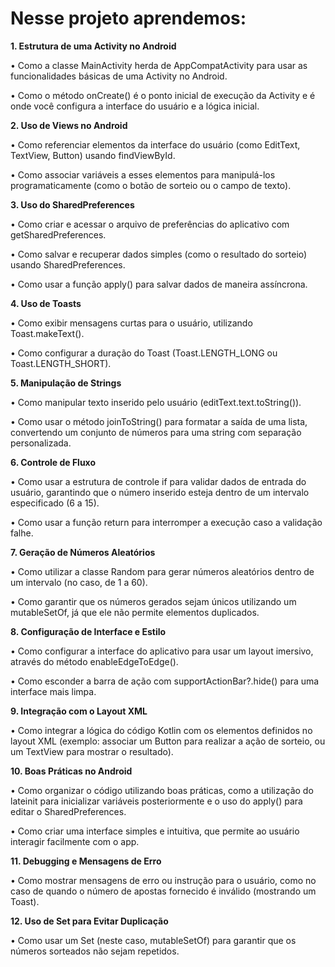 <h1>Nesse projeto aprendemos:</h1>

**1. Estrutura de uma Activity no Android**

•	Como a classe MainActivity herda de AppCompatActivity para usar as funcionalidades básicas de uma Activity no Android.

•	Como o método onCreate() é o ponto inicial de execução da Activity e é onde você configura a interface do usuário e a lógica inicial.

**2. Uso de Views no Android**

•	Como referenciar elementos da interface do usuário (como EditText, TextView, Button) usando findViewById.

•	Como associar variáveis a esses elementos para manipulá-los programaticamente (como o botão de sorteio ou o campo de texto).

**3. Uso do SharedPreferences**

•	Como criar e acessar o arquivo de preferências do aplicativo com getSharedPreferences.

•	Como salvar e recuperar dados simples (como o resultado do sorteio) usando SharedPreferences.

•	Como usar a função apply() para salvar dados de maneira assíncrona.

**4. Uso de Toasts**

•	Como exibir mensagens curtas para o usuário, utilizando Toast.makeText().

•	Como configurar a duração do Toast (Toast.LENGTH_LONG ou Toast.LENGTH_SHORT).

**5. Manipulação de Strings**

•	Como manipular texto inserido pelo usuário (editText.text.toString()).

•	Como usar o método joinToString() para formatar a saída de uma lista, convertendo um conjunto de números para uma string com separação personalizada.

**6. Controle de Fluxo**

•	Como usar a estrutura de controle if para validar dados de entrada do usuário, garantindo que o número inserido esteja dentro de um intervalo especificado (6 a 15).

•	Como usar a função return para interromper a execução caso a validação falhe.

**7. Geração de Números Aleatórios**

•	Como utilizar a classe Random para gerar números aleatórios dentro de um intervalo (no caso, de 1 a 60).

•	Como garantir que os números gerados sejam únicos utilizando um mutableSetOf, já que ele não permite elementos duplicados.

**8. Configuração de Interface e Estilo**

•	Como configurar a interface do aplicativo para usar um layout imersivo, através do método enableEdgeToEdge().

•	Como esconder a barra de ação com supportActionBar?.hide() para uma interface mais limpa.

**9. Integração com o Layout XML**

•	Como integrar a lógica do código Kotlin com os elementos definidos no layout XML (exemplo: associar um Button para realizar a ação de sorteio, ou um TextView para mostrar o resultado).

**10. Boas Práticas no Android**

•	Como organizar o código utilizando boas práticas, como a utilização do lateinit para inicializar variáveis posteriormente e o uso do apply() para editar o SharedPreferences.

•	Como criar uma interface simples e intuitiva, que permite ao usuário interagir facilmente com o app.

**11. Debugging e Mensagens de Erro**

•	Como mostrar mensagens de erro ou instrução para o usuário, como no caso de quando o número de apostas fornecido é inválido (mostrando um Toast).

**12. Uso de Set para Evitar Duplicação**

•	Como usar um Set (neste caso, mutableSetOf) para garantir que os números sorteados não sejam repetidos.
